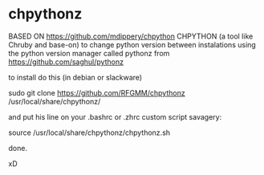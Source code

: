 # chpythonz
BASED ON https://github.com/mdippery/chpython CHPYTHON (a tool like Chruby and base-on) to change python version between instalations using the python version manager called pythonz from https://github.com/saghul/pythonz


to install 
do this (in debian or slackware)

sudo git clone https://github.com/RFGMM/chpythonz /usr/local/share/chpythonz/

and put his line on your .bashrc or .zhrc custom script savagery: 

source /usr/local/share/chpythonz/chpythonz.sh


done.

xD
